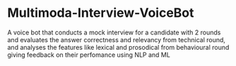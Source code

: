 # Multimoda-Interview-VoiceBot
A voice bot that conducts a mock interview for a candidate with 2 rounds and evaluates the answer correctness and relevancy from technical round, and analyses the features like lexical and prosodical from behavioural round giving feedback on their perfomance using NLP and ML
